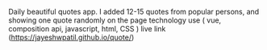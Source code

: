 Daily beautiful quotes app. I added 12-15 quotes from popular persons, and showing one quote randomly on the page technology use ( vue, composition api, javascript, html, CSS ) live link (https://jayeshwpatil.github.io/quote/)
